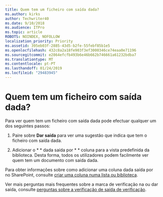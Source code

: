 ```yaml
---
title: Quem tem um ficheiro com saída dada?
ms.author: kirks
author: Techwriter40
ms.date: 9/10/2018
ms.audience: ITPro
ms.topic: article
ROBOTS: NOINDEX, NOFOLLOW
localization_priority: Priority
ms.assetid: 395eb03f-2885-43d5-b2fe-55febf85b1e5
ms.openlocfilehash: 432c8a2a18fe903f3ef3000346ce74eaa0e71196
ms.sourcegitcommit: e2864efcfb493b6e46b662b746661a61232bdba7
ms.translationtype: MT
ms.contentlocale: pt-PT
ms.lasthandoff: 01/24/2019
ms.locfileid: "29483945"
---
```

# <a name="who-has-a-file-checked-out"></a>Quem tem um ficheiro com saída dada?

Para ver quem tem um ficheiro com saída dada pode efectuar qualquer um dos seguintes passos:
  
1. Paire sobre **Dar saída** para ver uma sugestão que indica que tem o ficheiro com saída dada. 
    
2. Adicionar o * * dada saída por * * coluna para a vista predefinida da biblioteca. Desta forma, todos os utilizadores podem facilmente ver quem tem um documento com saída dada. 
    
Para obter informações sobre como adicionar uma coluna dada saída por no SharePoint, consulte [criar uma coluna numa lista ou biblioteca](https://go.microsoft.com/fwlink/?linkid=2019591). 
  
Ver mais perguntas mais frequentes sobre a marca de verificação na ou dar saída, consulte [perguntas sobre a verificação de saída de verificação](https://go.microsoft.com/fwlink/?linkid=2018786).
  

